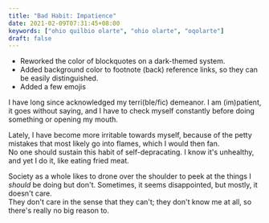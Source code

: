 ```yaml
---
title: "Bad Habit: Impatience"
date: 2021-02-09T07:31:45+08:00
keywords: ["ohio quilbio olarte", "ohio olarte", "oqolarte"]
draft: false
---
```

- Reworked the color of blockquotes on a dark-themed system.
- Added background color to footnote (back) reference links, so they can be easily distinguished.
- Added a few emojis

I have long since acknowledged my terri(ble/fic) demeanor.
I am (im)patient, it goes without saying, and I have to check myself constantly before doing something or opening my mouth.

Lately, I have become more irritable towards myself, because of the petty mistakes that most likely go into flames, which I would then fan.  
No one should sustain this habit of self-depracating.
I know it's unhealthy, and yet I do it, like eating fried meat.

Society as a whole likes to drone over the shoulder to peek at the things I *should* be doing but don't. 
Sometimes, it seems disappointed, but mostly, it doesn't care.  
They don't care in the sense that they can't; 
they don't know me at all, so there's really no big reason to.

